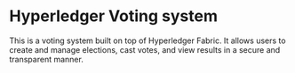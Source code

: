 # Hyperledger Voting system

This is a voting system built on top of Hyperledger Fabric. It allows users to create and manage elections, cast votes, and view results in a secure and transparent manner.
